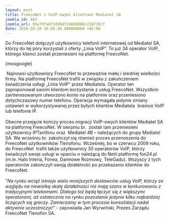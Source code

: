 ```yaml
---
layout: post
title: FreecoNet z VoIP-owymi klientami Mediatel SA
joomla_id: 403
joomla_url: 95e79fa073d30df248dd888c230738cf
date: 2010-10-28 16:05:56.000000000 +02:00
---
```

Do FreecoNet dołączyli użytkownicy telefonii internetowej od Mediatel SA, kt&oacute;rzy do tej pory korzystali z oferty &bdquo;Linia VoIP&rdquo;. To już 34 operator VoIP, kt&oacute;rego klienci zostali przeniesieni na platformę FreecoNet.<p>{mosgoogle}</p><p>&nbsp;Najnowsi użytkownicy FreecoNet to przeważnie małej i średniej wielkości firmy. Na platformę FreecoNet trafili w związku z zakończeniem świadczenia usługi &bdquo;Linia VoIP&rdquo; przez Mediatela. Operator ten zaproponował swoim klientom korzystanie z usług FreecoNet. Wszystkim zainteresowanym utworzono konto na platformie oraz przeniesiono dotychczasowy numer telefonu. Operacja wymagała jedynie zmiany ustawień w wykorzystywanej przez byłych klient&oacute;w Mediatela&nbsp; bramce VoIP lub telefonie IP.<br /><br />Obecne przejęcie kończy proces migracji VoIP-owych klient&oacute;w Mediatel SA na platformę FreecoNet. W sierpniu br.&nbsp; zostali tam przeniesieni użytkownicy IPTanifonu oraz&nbsp; Mediatel 4B &ndash; należących do grupy Mediatel SA. We wrześniu br. zakończył się r&oacute;wnież proces przenoszenia do FreecoNet użytkownik&oacute;w Tlenofonu. Wcześniej, bo w czerwcu 2009 roku, do FreecoNet&nbsp; trafili także użytkownicy 30 operator&oacute;w VoIP, kt&oacute;rzy świadczyli swoje usługi w oparciu o należącą do Netii platformę fon24.pl (m.in. Halo Interia, Fonea, Darmowe Rozmowy, TeleGadu). Wszyscy z tych operator&oacute;w zakończyli swoją działalność po przekazaniu klient&oacute;w do FreecoNet. <br /><br />&ldquo;<em>Na rynku wciąż istnieje wielu mniejszych dostawc&oacute;w usług VoIP, kt&oacute;rzy ze względu na niewielką skalę działalności nie mają szans w konkurowaniu z tradycyjnymi telekomami. Dlatego też będą łączyć się z większymi operatorami, aż ostatecznie na rynku pozostanie jedynie kilku najbardziej liczących się graczy. Zamierzamy w tym procesie konsolidacji nadal aktywnie uczestniczyć</em>&rdquo; - zapowiada Jan Wyrwiński, Prezes Zarządu FreecoNet Tlenofon SA.</p>
